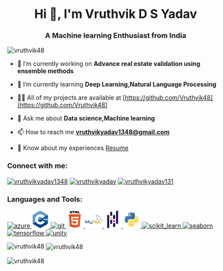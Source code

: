<h1 align="center">Hi 👋, I'm Vruthvik D S Yadav</h1>
<h3 align="center">A Machine learning Enthusiast from India</h3>

<p align="left"> <img src="https://komarev.com/ghpvc/?username=vruthvik48&label=Profile%20views&color=0e75b6&style=flat" alt="vruthvik48" /> </p>

- 🔭 I’m currently working on **Advance real estate validation using ensemble methods**

- 🌱 I’m currently learning **Deep Learning,Natural Language Processing**

- 👨‍💻 All of my projects are available at [https://github.com/Vruthvik48](https://github.com/Vruthvik48)

- 💬 Ask me about **Data science,Machine learning**

- 📫 How to reach me **vruthvikyadav1348@gmail.com**

- 📄 Know about my experiences [Resume](https://drive.google.com/file/d/1TpPuPlOR98VOgVU_gxSzfTVo8TIWJClD/view?usp=sharing)

<h3 align="left">Connect with me:</h3>
<p align="left">
<a href="https://linkedin.com/in/vruthvikyadav1348" target="blank"><img align="center" src="https://raw.githubusercontent.com/rahuldkjain/github-profile-readme-generator/master/src/images/icons/Social/linked-in-alt.svg" alt="vruthvikyadav1348" height="30" width="40" /></a>
<a href="https://kaggle.com/vruthvikyadav" target="blank"><img align="center" src="https://raw.githubusercontent.com/rahuldkjain/github-profile-readme-generator/master/src/images/icons/Social/kaggle.svg" alt="vruthvikyadav" height="30" width="40" /></a>
<a href="https://www.hackerrank.com/vruthvikyadav131" target="blank"><img align="center" src="https://raw.githubusercontent.com/rahuldkjain/github-profile-readme-generator/master/src/images/icons/Social/hackerrank.svg" alt="vruthvikyadav131" height="30" width="40" /></a>
</p>

<h3 align="left">Languages and Tools:</h3>
<p align="left"> <a href="https://azure.microsoft.com/en-in/" target="_blank" rel="noreferrer"> <img src="https://www.vectorlogo.zone/logos/microsoft_azure/microsoft_azure-icon.svg" alt="azure" width="40" height="40"/> </a> <a href="https://www.w3schools.com/cpp/" target="_blank" rel="noreferrer"> <img src="https://raw.githubusercontent.com/devicons/devicon/master/icons/cplusplus/cplusplus-original.svg" alt="cplusplus" width="40" height="40"/> </a> <a href="https://git-scm.com/" target="_blank" rel="noreferrer"> <img src="https://www.vectorlogo.zone/logos/git-scm/git-scm-icon.svg" alt="git" width="40" height="40"/> </a> <a href="https://www.w3.org/html/" target="_blank" rel="noreferrer"> <img src="https://raw.githubusercontent.com/devicons/devicon/master/icons/html5/html5-original-wordmark.svg" alt="html5" width="40" height="40"/> </a> <a href="https://www.mysql.com/" target="_blank" rel="noreferrer"> <img src="https://raw.githubusercontent.com/devicons/devicon/master/icons/mysql/mysql-original-wordmark.svg" alt="mysql" width="40" height="40"/> </a> <a href="https://pandas.pydata.org/" target="_blank" rel="noreferrer"> <img src="https://raw.githubusercontent.com/devicons/devicon/2ae2a900d2f041da66e950e4d48052658d850630/icons/pandas/pandas-original.svg" alt="pandas" width="40" height="40"/> </a> <a href="https://www.python.org" target="_blank" rel="noreferrer"> <img src="https://raw.githubusercontent.com/devicons/devicon/master/icons/python/python-original.svg" alt="python" width="40" height="40"/> </a> <a href="https://scikit-learn.org/" target="_blank" rel="noreferrer"> <img src="https://upload.wikimedia.org/wikipedia/commons/0/05/Scikit_learn_logo_small.svg" alt="scikit_learn" width="40" height="40"/> </a> <a href="https://seaborn.pydata.org/" target="_blank" rel="noreferrer"> <img src="https://seaborn.pydata.org/_images/logo-mark-lightbg.svg" alt="seaborn" width="40" height="40"/> </a> <a href="https://www.tensorflow.org" target="_blank" rel="noreferrer"> <img src="https://www.vectorlogo.zone/logos/tensorflow/tensorflow-icon.svg" alt="tensorflow" width="40" height="40"/> </a> <a href="https://unity.com/" target="_blank" rel="noreferrer"> <img src="https://www.vectorlogo.zone/logos/unity3d/unity3d-icon.svg" alt="unity" width="40" height="40"/> </a> </p>

<p><img align="left" src="https://github-readme-stats.vercel.app/api/top-langs?username=vruthvik48&show_icons=true&locale=en&layout=compact" alt="vruthvik48" /></p>

<p>&nbsp;<img align="center" src="https://github-readme-stats.vercel.app/api?username=vruthvik48&show_icons=true&locale=en" alt="vruthvik48" /></p>

<p><img align="center" src="https://github-readme-streak-stats.herokuapp.com/?user=vruthvik48&" alt="vruthvik48" /></p>
